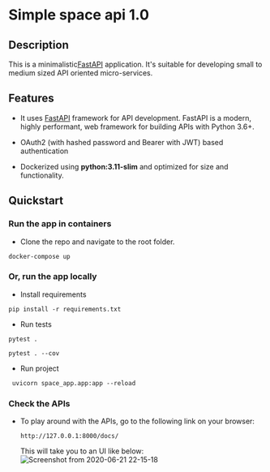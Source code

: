 # Simple space api 1.0

## Description

This is a minimalistic[FastAPI][fastapi] application.
It's suitable for developing small to medium sized API oriented micro-services.

## Features

* It uses [FastAPI][fastapi] framework for API development. FastAPI is a modern, highly
performant, web framework for building APIs with Python 3.6+.

* OAuth2 (with hashed password and Bearer with JWT) based authentication

* Dockerized using **python:3.11-slim** and optimized for size and
functionality.

## Quickstart

### Run the app in containers

- Clone the repo and navigate to the root folder.
```shell
docker-compose up
```

### Or, run the app locally
- Install requirements
```shell
pip install -r requirements.txt
```
- Run tests
```shell
pytest .
```
```shell
pytest . --cov
```
- Run project
```shell
 uvicorn space_app.app:app --reload   
```

### Check the APIs

* To play around with the APIs, go to the following link on your browser:

    ```
    http://127.0.0.1:8000/docs/
    ```
  This will take you to an UI like below:
  ![Screenshot from 2020-06-21 22-15-18][screenshot_1]
    



[fastapi]: https://fastapi.tiangolo.com/

[screenshot_1]: https://user-images.githubusercontent.com/108652145/216345396-1e2a78b8-27a4-4f34-b7c1-9a7256f447dd.png